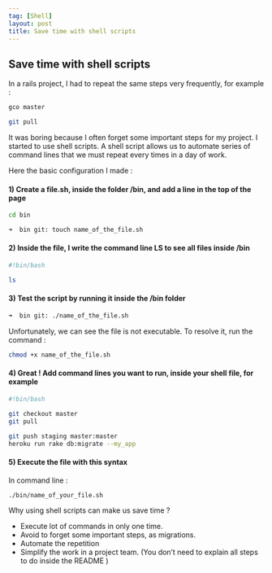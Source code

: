```yaml
---
tag: [Shell]
layout: post
title: Save time with shell scripts
---
```


## Save time with shell scripts

In a rails project, I had to repeat the same steps very frequently, for example :

```bash
gco master
```

```bash
git pull
```

It was boring because I often forget some important steps for my project.
I started to use shell scripts.
A shell script allows us to automate series of command lines that we must repeat every times in a day of work.

Here the basic configuration I made :

#### 1) Create a file.sh, inside the folder /bin, and add a line in the top of the page

```bash
cd bin
```

```bash
➜  bin git: touch name_of_the_file.sh
```

#### 2) Inside the file, I write the command line LS to see all files inside /bin

```bash
#!bin/bash

ls
```

#### 3) Test the script by running it inside the /bin folder

```bash
➜  bin git: ./name_of_the_file.sh
```

Unfortunately, we can see the file is not executable. To resolve it, run the command :

```bash
chmod +x name_of_the_file.sh
```

#### 4) Great ! Add command lines you want to run, inside your shell file, for example

```bash
#!bin/bash

git checkout master
git pull

git push staging master:master
heroku run rake db:migrate --my_app
```

#### 5) Execute the file with this syntax

In command line :

```bash
./bin/name_of_your_file.sh
```

Why using shell scripts can make us save time ?

- Execute lot of commands in only one time.
- Avoid to forget some important steps, as migrations.
- Automate the repetition
- Simplify the work in a project team. (You don’t need to explain all steps to do inside the README )
